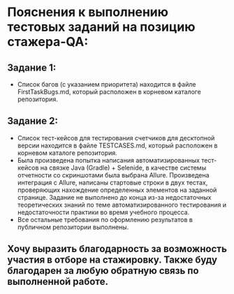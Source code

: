 # Пояснения к выполнению тестовых заданий на позицию стажера-QA:
## Задание 1:
 - Список багов (с указанием приоритета) находится в файле FirstTaskBugs.md, который расположен в корневом каталоге репозитория.
## Задание 2:
  - Список тест-кейсов для тестирования счетчиков для десктопной версии находится в файле TESTCASES.md, который расположен в корневом каталоге репозитория.
  - Была произведена попытка написания автоматизированных тест-кейсов на связке Java (Gradle) + Selenide, в качестве системы отчетности со скриншотами была выбрана Allure. Произведена интеграция с Allure, написаны стартовые строки в двух тестах, проверяющих нахождение определенных элементов на заданной странице. Задание не выполнено до конца из-за недостаточных теоретических знаний по теме автоматизированного тестирования и недостаточности практики во время учебного процесса.
  - Все остальные требования по оформлению результатов в публичном репозитории выполнены.
## Хочу выразить благодарность за возможность участия в отборе на стажировку. Также буду благодарен за любую обратную связь по выполненной работе.
